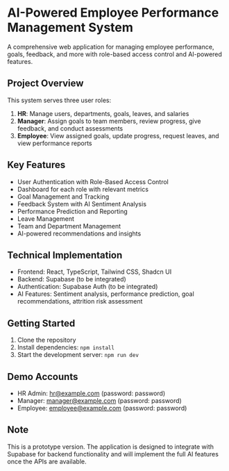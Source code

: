
# AI-Powered Employee Performance Management System

A comprehensive web application for managing employee performance, goals, feedback, and more with role-based access control and AI-powered features.

## Project Overview

This system serves three user roles:

1. **HR**: Manage users, departments, goals, leaves, and salaries
2. **Manager**: Assign goals to team members, review progress, give feedback, and conduct assessments
3. **Employee**: View assigned goals, update progress, request leaves, and view performance reports

## Key Features

- User Authentication with Role-Based Access Control
- Dashboard for each role with relevant metrics
- Goal Management and Tracking
- Feedback System with AI Sentiment Analysis
- Performance Prediction and Reporting
- Leave Management
- Team and Department Management
- AI-powered recommendations and insights

## Technical Implementation

- Frontend: React, TypeScript, Tailwind CSS, Shadcn UI
- Backend: Supabase (to be integrated)
- Authentication: Supabase Auth (to be integrated)
- AI Features: Sentiment analysis, performance prediction, goal recommendations, attrition risk assessment

## Getting Started

1. Clone the repository
2. Install dependencies: `npm install`
3. Start the development server: `npm run dev`

## Demo Accounts

- HR Admin: hr@example.com (password: password)
- Manager: manager@example.com (password: password)
- Employee: employee@example.com (password: password)

## Note

This is a prototype version. The application is designed to integrate with Supabase for backend functionality and will implement the full AI features once the APIs are available.
